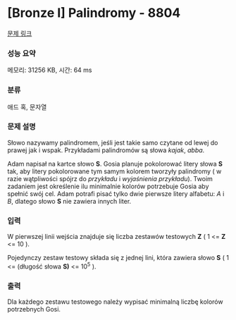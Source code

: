 # [Bronze I] Palindromy - 8804 

[문제 링크](https://www.acmicpc.net/problem/8804) 

### 성능 요약

메모리: 31256 KB, 시간: 64 ms

### 분류

애드 혹, 문자열

### 문제 설명

<p>Słowo nazywamy palindromem, jeśli jest takie samo czytane od lewej do prawej jak i wspak. Przykładami palindromów są słowa <em>kajak</em>, <em>abba</em>.</p>

<p>Adam napisał na kartce słowo <strong>S</strong>. Gosia planuje pokolorować litery słowa <strong>S</strong> tak, aby litery pokolorowane tym samym kolorem tworzyły palindromy ( w razie wątpliwości spójrz do <em>przykładu</em> i <em>wyjaśnienia przykładu</em>). Twoim zadaniem jest określenie ilu minimalnie kolorów potrzebuje Gosia aby spełnić swój cel. Adam potrafi pisać tylko dwie pierwsze litery alfabetu: <em>A</em> i <em>B</em>, dlatego słowo <strong>S</strong> nie zawiera innych liter.</p>

### 입력 

 <p>W pierwszej linii wejścia znajduje się liczba zestawów testowych <strong>Z</strong> ( 1 <= <strong>Z</strong> <= 10 ).</p>

<p>Pojedynczy zestaw testowy składa się z jednej lini, która zawiera słowo <strong>S</strong> ( 1 <= (długość słowa <strong>S)</strong> <= 10<sup>5</sup> ).</p>

### 출력 

 <p>Dla każdego zestawu testowego należy wypisać minimalną liczbę kolorów potrzebnych Gosi.</p>

